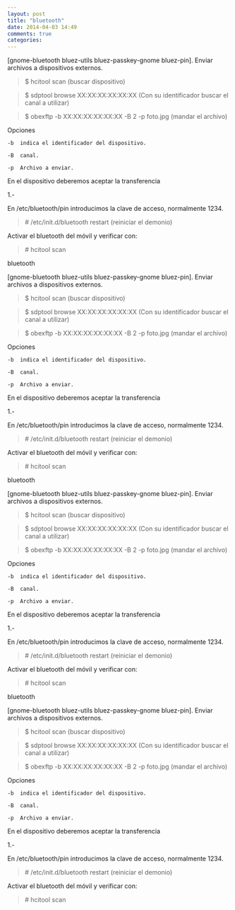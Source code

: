 ```yaml
---
layout: post
title: "bluetooth"
date: 2014-04-03 14:49
comments: true
categories: 
---
```

[gnome-bluetooth bluez-utils bluez-passkey-gnome bluez-pin]. Enviar archivos a dispositivos externos.

>$ hcitool scan  (buscar dispositivo) 

>$ sdptool browse XX:XX:XX:XX:XX:XX (Con su identificador buscar el canal a utilizar) 

>$ obexftp -b XX:XX:XX:XX:XX:XX -B 2 -p foto.jpg  (mandar el archivo) 

Opciones 

	-b	indica el identificador del dispositivo. 

	-B	canal. 

	-p	Archivo a enviar. 

En el dispositivo deberemos aceptar la transferencia

1.- 

En /etc/bluetooth/pin introducimos la clave de acceso, normalmente 1234. 

>\# /etc/init.d/bluetooth restart    (reiniciar el demonio) 

Activar el bluetooth del móvil y verificar con: 

>\# hcitool scan

bluetooth

[gnome-bluetooth bluez-utils bluez-passkey-gnome bluez-pin]. Enviar archivos a dispositivos externos.

>$ hcitool scan  (buscar dispositivo) 

>$ sdptool browse XX:XX:XX:XX:XX:XX (Con su identificador buscar el canal a utilizar) 

>$ obexftp -b XX:XX:XX:XX:XX:XX -B 2 -p foto.jpg  (mandar el archivo) 

Opciones 

	-b	indica el identificador del dispositivo. 

	-B	canal. 

	-p	Archivo a enviar. 

En el dispositivo deberemos aceptar la transferencia

1.- 

En /etc/bluetooth/pin introducimos la clave de acceso, normalmente 1234. 

>\# /etc/init.d/bluetooth restart    (reiniciar el demonio) 

Activar el bluetooth del móvil y verificar con: 

>\# hcitool scan

bluetooth

[gnome-bluetooth bluez-utils bluez-passkey-gnome bluez-pin]. Enviar archivos a dispositivos externos.

>$ hcitool scan  (buscar dispositivo) 

>$ sdptool browse XX:XX:XX:XX:XX:XX (Con su identificador buscar el canal a utilizar) 

>$ obexftp -b XX:XX:XX:XX:XX:XX -B 2 -p foto.jpg  (mandar el archivo) 

Opciones 

	-b	indica el identificador del dispositivo. 

	-B	canal. 

	-p	Archivo a enviar. 

En el dispositivo deberemos aceptar la transferencia

1.- 

En /etc/bluetooth/pin introducimos la clave de acceso, normalmente 1234. 

>\# /etc/init.d/bluetooth restart    (reiniciar el demonio) 

Activar el bluetooth del móvil y verificar con: 

>\# hcitool scan

bluetooth

[gnome-bluetooth bluez-utils bluez-passkey-gnome bluez-pin]. Enviar archivos a dispositivos externos.

>$ hcitool scan  (buscar dispositivo) 

>$ sdptool browse XX:XX:XX:XX:XX:XX (Con su identificador buscar el canal a utilizar) 

>$ obexftp -b XX:XX:XX:XX:XX:XX -B 2 -p foto.jpg  (mandar el archivo) 

Opciones 

	-b	indica el identificador del dispositivo. 

	-B	canal. 

	-p	Archivo a enviar. 

En el dispositivo deberemos aceptar la transferencia

1.- 

En /etc/bluetooth/pin introducimos la clave de acceso, normalmente 1234. 

>\# /etc/init.d/bluetooth restart    (reiniciar el demonio) 

Activar el bluetooth del móvil y verificar con: 

>\# hcitool scan

